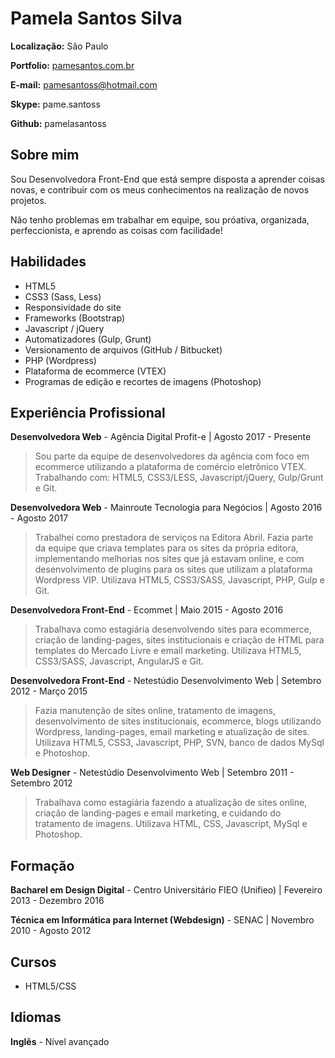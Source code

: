 # Pamela Santos Silva

**Localização:** São Paulo

**Portfolio:** [pamesantos.com.br](http://pamesantos.com.br/)

**E-mail:** pamesantoss@hotmail.com

**Skype:** pame.santoss

**Github:** pamelasantoss

## Sobre mim
Sou Desenvolvedora Front-End que está sempre disposta a aprender coisas novas, e contribuir com os meus conhecimentos na realização de novos projetos.

Não tenho problemas em trabalhar em equipe, sou próativa, organizada, perfeccionista, e aprendo as coisas com facilidade!

## Habilidades

* HTML5
* CSS3 (Sass, Less)
* Responsividade do site
* Frameworks (Bootstrap)
* Javascript / jQuery
* Automatizadores (Gulp, Grunt)
* Versionamento de arquivos (GitHub / Bitbucket)
* PHP (Wordpress)
* Plataforma de ecommerce (VTEX)
* Programas de edição e recortes de imagens (Photoshop)

## Experiência Profissional

**Desenvolvedora Web** - Agência Digital Profit-e | Agosto 2017 - Presente

> Sou parte da equipe de desenvolvedores da agência com foco em ecommerce utilizando a plataforma de comércio eletrônico VTEX. Trabalhando com: HTML5, CSS3/LESS, Javascript/jQuery, Gulp/Grunt e Git.

**Desenvolvedora Web** - Mainroute Tecnologia para Negócios | Agosto 2016 - Agosto 2017

> Trabalhei como prestadora de serviços na Editora Abril. Fazia parte da equipe que criava templates para os sites da própria editora, implementando melhorias nos sites que já estavam online, e com desenvolvimento de plugins para os sites que utilizam a plataforma Wordpress VIP. Utilizava HTML5, CSS3/SASS, Javascript, PHP, Gulp e Git.

**Desenvolvedora Front-End** - Ecommet | Maio 2015 - Agosto 2016

> Trabalhava como estagiária desenvolvendo sites para ecommerce, criação de landing-pages, sites institucionais e criação de HTML para templates do Mercado Livre e email marketing. Utilizava HTML5, CSS3/SASS, Javascript, AngularJS e Git.

**Desenvolvedora Front-End** - Netestúdio Desenvolvimento Web | Setembro 2012 - Março 2015

> Fazia manutenção de sites online, tratamento de imagens, desenvolvimento de sites institucionais, ecommerce, blogs utilizando Wordpress, landing-pages, email marketing e atualização de sites. Utilizava HTML5, CSS3, Javascript, PHP, SVN, banco de dados MySql e Photoshop.

**Web Designer** - Netestúdio Desenvolvimento Web | Setembro 2011 - Setembro 2012

> Trabalhava como estagiária fazendo a atualização de sites online, criação de landing-pages e email marketing, e cuidando do tratamento de imagens. Utilizava HTML, CSS, Javascript, MySql e Photoshop.


## Formação

**Bacharel em Design Digital** - Centro Universitário FIEO (Unifieo) | Fevereiro 2013 - Dezembro 2016

**Técnica em Informática para Internet (Webdesign)** - SENAC | Novembro 2010 - Agosto 2012


## Cursos

* HTML5/CSS


## Idiomas

**Inglês** - Nível avançado